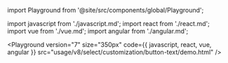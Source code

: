 import Playground from '@site/src/components/global/Playground';

import javascript from './javascript.md';
import react from './react.md';
import vue from './vue.md';
import angular from './angular.md';

<Playground
  version="7"
  size="350px"
  code={{ javascript, react, vue, angular }}
  src="usage/v8/select/customization/button-text/demo.html"
/>
